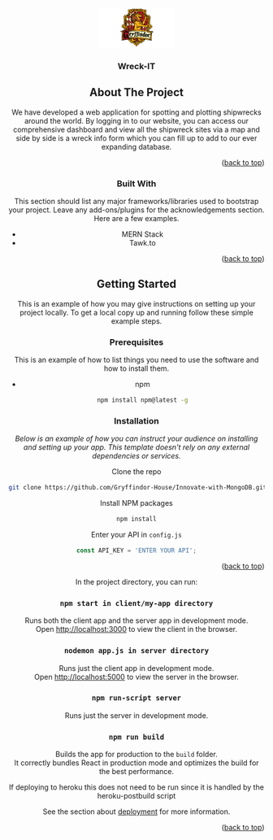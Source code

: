 <div id="top"></div>



<!-- PROJECT LOGO -->
<br />
<div align="center">
  <a href="https://github.com/othneildrew/Best-README-Template">
    <img src="https://github.com/Gryffindor-House/Innovate-with-MongoDB/blob/Innovate-Chakra/images/logo.png" alt="Logo" width="150" height="80">
  </a>

  <h3 align="center">Wreck-IT</h3>

 

<!-- ABOUT THE PROJECT -->
## About The Project

We have developed a web application for spotting and plotting shipwrecks around the world. By logging in to our website, you can access our comprehensive dashboard and view all the shipwreck sites via a map and side by side is a wreck info form which you can fill up to add to our ever expanding database.


<p align="right">(<a href="#top">back to top</a>)</p>



### Built With

This section should list any major frameworks/libraries used to bootstrap your project. Leave any add-ons/plugins for the acknowledgements section. Here are a few examples.

* MERN Stack
* Tawk.to

<p align="right">(<a href="#top">back to top</a>)</p>



<!-- GETTING STARTED -->
## Getting Started

This is an example of how you may give instructions on setting up your project locally.
To get a local copy up and running follow these simple example steps.

### Prerequisites

This is an example of how to list things you need to use the software and how to install them.
* npm
  ```sh
  npm install npm@latest -g
  ```

### Installation

_Below is an example of how you can instruct your audience on installing and setting up your app. This template doesn't rely on any external dependencies or services._

   Clone the repo
   ```sh
   git clone https://github.com/Gryffindor-House/Innovate-with-MongoDB.git
   ``` 
   Install NPM packages
   ```sh
   npm install
   ```
   Enter your API in `config.js`
   ```js
   const API_KEY = 'ENTER YOUR API';
   ```

<p align="right">(<a href="#top">back to top</a>)</p>

In the project directory, you can run:

### `npm start in client/my-app directory`

Runs both the client app and the server app in development mode.<br>
Open [http://localhost:3000](http://localhost:3000) to view the client in the browser.

### `nodemon app.js in server directory`

Runs just the client app in development mode.<br>
Open [http://localhost:5000](http://localhost:5000) to view the server in the browser.


### `npm run-script server`

Runs just the server in development mode.<br>


### `npm run build`

Builds the app for production to the `build` folder.<br>
It correctly bundles React in production mode and optimizes the build for the best performance.

If deploying to heroku this does not need to be run since it is handled by the heroku-postbuild script<br>

See the section about [deployment](https://facebook.github.io/create-react-app/docs/deployment) for more information.

<p align="right">(<a href="#top">back to top</a>)</p>
